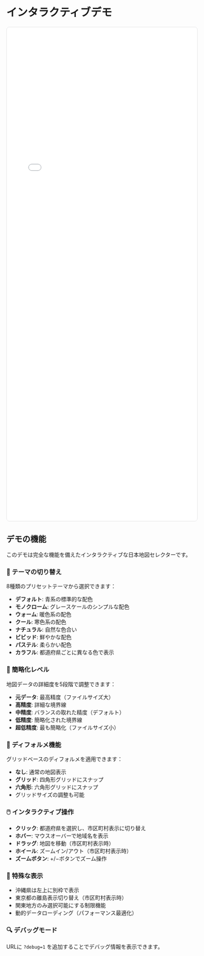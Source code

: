 # インタラクティブデモ

<style>
  .demo-container {
    margin: 20px 0;
    border: 1px solid #e2e2e3;
    border-radius: 8px;
    overflow: hidden;
    height: 1300px;
  }
  .demo-container iframe {
    width: 100%;
    height: 100%;
    border: none;
  }
</style>

<div class="demo-container">
  <iframe src="./demo-full.html" title="Japan Map Selector Interactive Demo"></iframe>
</div>

## デモの機能

このデモは完全な機能を備えたインタラクティブな日本地図セレクターです。

### 🎨 テーマの切り替え
8種類のプリセットテーマから選択できます：
- **デフォルト**: 青系の標準的な配色
- **モノクローム**: グレースケールのシンプルな配色
- **ウォーム**: 暖色系の配色
- **クール**: 寒色系の配色
- **ナチュラル**: 自然な色合い
- **ビビッド**: 鮮やかな配色
- **パステル**: 柔らかい配色
- **カラフル**: 都道府県ごとに異なる色で表示

### 📐 簡略化レベル
地図データの詳細度を5段階で調整できます：
- **元データ**: 最高精度（ファイルサイズ大）
- **高精度**: 詳細な境界線
- **中精度**: バランスの取れた精度（デフォルト）
- **低精度**: 簡略化された境界線
- **超低精度**: 最も簡略化（ファイルサイズ小）

### 🔷 ディフォルメ機能
グリッドベースのディフォルメを適用できます：
- **なし**: 通常の地図表示
- **グリッド**: 四角形グリッドにスナップ
- **六角形**: 六角形グリッドにスナップ
- グリッドサイズの調整も可能

### 🖱️ インタラクティブ操作
- **クリック**: 都道府県を選択し、市区町村表示に切り替え
- **ホバー**: マウスオーバーで地域名を表示
- **ドラッグ**: 地図を移動（市区町村表示時）
- **ホイール**: ズームイン/アウト（市区町村表示時）
- **ズームボタン**: +/−ボタンでズーム操作

### 📍 特殊な表示
- 沖縄県は左上に別枠で表示
- 東京都の離島表示切り替え（市区町村表示時）
- 関東地方のみ選択可能にする制限機能
- 動的データローディング（パフォーマンス最適化）

### 🔍 デバッグモード
URLに `?debug=1` を追加することでデバッグ情報を表示できます。